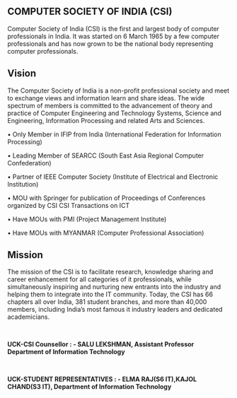<div align="left" class="contentDiv">
<h2>COMPUTER SOCIETY OF INDIA (CSI)</h2>
<p>  Computer Society of India (CSI) is the first and largest body of computer professionals in India. It was started on 6 March 1965 by a few computer professionals and has now grown to be the national body representing computer professionals. </p>
<h2>Vision</h2>
<p>The Computer Society of India is a non-profit professional society and meet to exchange views and information learn and share ideas. The wide spectrum of members is committed to the advancement of theory and practice of Computer Engineering and Technology Systems, Science and Engineering, Information Processing and related Arts and Sciences.</p>
<p>•	Only Member in IFIP from India (International Federation for Information Processing) <br/>
<p>•	Leading Member of SEARCC (South East Asia Regional Computer Confederation)<br/>
<p>•	Partner of IEEE Computer Society (Institute of Electrical and Electronic Institution)<br/>
<p>•	MOU with Springer for publication of Proceedings of Conferences organized by CSI CSI Transactions on ICT<br/>
<p>•	 Have MOUs with PMI (Project Management Institute)<br/>
<p>•	Have MOUs with MYANMAR (Computer Professional Association)<br/>
<h2>Mission</h2>
<p>The mission of the CSI is to facilitate research, knowledge sharing and career enhancement for all categories of it professionals, while simultaneously inspiring and nurturing new entrants into the industry and helping them to integrate into the IT community. Today, the CSI has 66 chapters all over India, 381 student branches, and more than 40,000 members, including India’s most famous it industry leaders and dedicated academicians. 

<br/><p><strong><b>UCK-CSI Counsellor : -      SALU LEKSHMAN, Assistant Professor
                                              Department of Information Technology</b></strong></p>
<br/><p><strong><b>UCK-STUDENT REPRESENTATIVES : - ELMA RAJ(S6 IT),KAJOL CHAND(S3 IT),
                                              Department of Information Technology</b></strong></p>
</p></p></p></p></p></p></p></div>